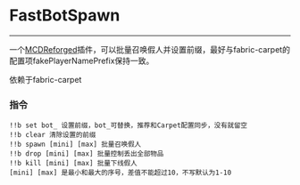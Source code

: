 # FastBotSpawn
-----

一个[MCDReforged](https://github.com/Fallen-Breath/MCDReforged)插件，可以批量召唤假人并设置前缀，最好与fabric-carpet的配置项fakePlayerNamePrefix保持一致。

依赖于fabric-carpet

### 指令
```
!!b set bot_ 设置前缀，bot_可替换，推荐和Carpet配置同步，没有就留空
!!b clear 清除设置的前缀
!!b spawn [mini] [max] 批量召唤假人
!!b drop [mini] [max] 批量控制丢出全部物品
!!b kill [mini] [max] 批量下线假人
[mini] [max] 是最小和最大的序号，差值不能超过10，不写默认为1-10
```
